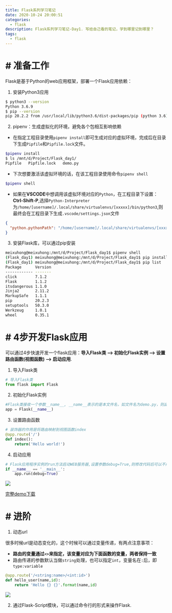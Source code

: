 ```yaml
---
title: Flask系列学习笔记
date: 2020-10-24 20:00:51
categories: 
  - flask
description: Flask系列学习笔记-Day1. 写给自己看的笔记，学到哪里记到哪里？
tags: 
  - flask
---
```


# # 准备工作

Flask是基于Python的web应用框架，部署一个Flask应用依赖：

1. 安装Python3应用

```bash
$ python3 --version
Python 3.6.9
$ pip --version
pip 20.2.2 from /usr/local/lib/python3.6/dist-packages/pip (python 3.6)
```

2. pipenv：生成虚拟化的环境，避免各个包相互影响依赖

- 在指定工程目录使用`pipenv install`即可生成对应的虚拟环境，完成后在目录下生成`Pipfile`和`Pipfile.lock`文件。

```bash
$pipenv install
$ ls /mnt/d/Project/Flask_day1/
Pipfile   Pipfile.lock   demo.py
```

- 下次想要激活该虚拟环境的话，在该工程目录使用命令`pipenv shell`

```bash
$pipenv shell
```

- 如果在**VSCODE**中想调用该虚拟环境对应的`Python`，在工程目录下设置：**Ctrl-Shift-P**,选择`Python-Interpreter`为`/home/[username]/.local/share/virtualenvs/[xxxxx]/bin/python3`,则最终会在工程目录下生成`.vscode/settings.json`文件

```json
{
  "python.pythonPath": "/home/[username]/.local/share/virtualenvs/[xxxx]/bin/python3"
}
```

3. 安装Flask库，可以通过pip安装

```bash
meixuhong@meixuhong:/mnt/d/Project/Flask_day1$ pipenv shell
(Flask_day1) meixuhong@meixuhong:/mnt/d/Project/Flask_day1$ pip install flask
(Flask_day1) meixuhong@meixuhong:/mnt/d/Project/Flask_day1$ pip list
Package      Version
------------ -------
click        7.1.2
Flask        1.1.2
itsdangerous 1.1.0
Jinja2       2.11.2
MarkupSafe   1.1.1
pip          20.2.3
setuptools   50.3.0
Werkzeug     1.0.1
wheel        0.35.1
```

# # 4步开发Flask应用

可以通过4步快速开发一个flask应用：**导入Flask类 --> 初始化Flask实例 --> 设置路由函数(视图函数) --> 启动应用**.

1. 导入Flask类

```python
# 导入Flask类
from flask import Flask
```

2. 初始化Flask实例

```python
#Flask类接收一个参数__name__, __name__表示的是本文件名，如文件名为demo.py，则此处的__name__最终被赋值为demo.py
app = Flask(__name__)
```

3. 设置路由函数

```python
# 装饰器的作用是将路由映射到视图函数index
@app.route('/')
def index():
    return('Hello world!')
```

4. 启动应用

```python
# Flask应用程序实例的run方法启动WEB服务器,设置参数debug=True,则修改代码后可以不用重新启动服务器做调试
if __name__ == '__main__':
    app.run(debug=True)
```

![](https://cdn.jsdelivr.net/gh/meixuhong/cdn//img/day1-1.jpg)

[完整demo下载](download/demo.py)

# # 进阶

1. 动态url

很多时候url是动态变化的，这个时候可以通过变量传递，有两点注意事项：

- **路由的变量通过`<>`来指定，该变量对应为下面函数的变量，两者保持一致**
- 路由传递的参数默认当做`string`处理，也可以指定`int`，变量名在`:`后，即`type:variable`

```python
@app.route('/<string:name>/<int:id>')
def hello_user(name,id):
    return 'Hello {} {}'.format(name,id)
```

![](https://cdn.jsdelivr.net/gh/meixuhong/cdn//img/day1-2.jpg)

2. 通过Flask-Script模块，可以通过命令行的形式来操作Flask.